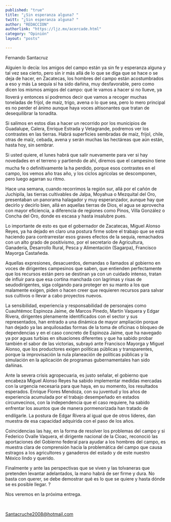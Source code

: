 ```yaml
---
published: "true"
title: "¿Sin esperanza alguna? "
twitt: "¿Sin esperanza alguna? "
author: "REDACCION"
authorlink: "https://ljz.mx/acercade.html"
category: "Opinión"
layout: "posts"

---
```



  Fernando Santacruz



Alguien lo decía: los amigos del campo están ya sin fe y esperanza alguna y tal vez sea cierto, pero sin ir más allá de lo que se diga que se hace o se deja de hacer, en Zacatecas, los hombres del campo están acostumbrados a eso y más La sequía sí ha sido dañina, muy desfavorable, pero como dicen los mismos amigos del campo: qué le vamos a hacer si no llueve, ya lloverá y entonces sí podremos decir que vamos a recoger muchas toneladas de frijol, de maíz, trigo, avena o lo que sea, pero lo mero principal es no perder el ánimo aunque haya voces altisonantes que tratan de desequilibrar la tonadita.  

  Si salimos en estos días a hacer un recorrido por los municipios de Guadalupe, Calera, Enrique Estrada y Vetagrande, podremos ver los contrastes en las tierras. Habrá superficies sembradas de maíz, frijol, chile, otras de maíz, cebada, avena y serán muchas las hectáreas que aún están, hasta hoy, sin sembrar.



  Si usted quiere, el lunes habrá que salir nuevamente para ver si hay novedades en el terreno y partiendo de ahí, diremos que el campesino tiene mucha fe o definitivamente la ha perdido, porque esos contrastes en el campo, los vemos año tras año, y los ciclos agrícolas se descomponen, pero luego agarran su ritmo.



  Hace una semana, cuando recorrimos la región sur, allá por el cañón de Juchipila, las tierras cultivables de Jalpa, Moyahua o Mezquital del Oro, presentaban un panorama halagador y muy esperanzador, aunque hay que decirlo y decirlo bien, allá en aquellas tierras de Dios, el agua se aprovecha con mayor eficiencia, a diferencia de regiones como Pinos, Villa González o Concha del Oro, donde es escasa y hasta insalubre pues.



  Lo importante de esto es que el gobernador de Zacatecas, Miguel Alonso Reyes, ya ha dejado en claro una postura firme sobre el trabajo que se está haciendo para contrarrestar esos graves efectos de la sequía, remachados con un alto grado de positivismo, por el secretario de Agricultura, Ganadería, Desarrollo Rural, Pesca y Alimentación (Sagarpa), Francisco Mayorga Castañeda.



  Aquellas expresiones, desacuerdos, demandas o llamados al gobierno en voces de dirigentes campesinos que saben, que entienden perfectamente que los recursos están pero se destinan ya con un cuidado intenso, tratan de influir para que esa cortina manchada con lagrimas y risas de seudodirigentes, siga colgando para proteger en su manto a los que malamente exigen, piden o hacen creer que requieren recursos para salvar sus cultivos o llevar a cabo proyectos nuevos.



  La sensibilidad, experiencia y responsabilidad de personajes como Cuauhtémoc Espinoza Jaime, de Marcos Pinedo, Martín Vaquera y Edgar Rivera, dirigentes plenamente identificados con el sector y sus representados, han entrado a una dinámica de mayor ampliación porque han dejado ya las anquilosadas formas de la toma de oficinas o bloqueo de dependencias y en el caso concreto de Espinoza Jaime, que ha navegado ya por aguas turbias en situaciones diferentes y que ha sabido probar también el sabor de las victorias, subrayó ante Francisco Mayorga y Miguel Alonso, que los productores exigen políticas públicas y transparentes, porque la improvisación la nula planeación de políticas públicas y la simulación en la aplicación de programas gubernamentales han sido dañinas.



  Ante la severa crisis agropecuaria, es justo señalar, el gobierno que encabeza Miguel Alonso Reyes ha sabido implementar medidas mercadas con la urgencia necesaria para que haya, en su momento, los resultados esperados. Enrique Flores Mendoza, con su juventud y los años de experiencia acumulada por el trabajo desempeñado en estados circunvecinos, con la independencia que el caso requiere, ha sabido enfrentar los asuntos que de manera pormenorizada han tratado de endilgarle. La postura de Edgar Rivera al igual que de otros líderes, dan muestra de esa capacidad adquirida con el paso de los años.



  Coincidencias las hay, en la forma de resolver los problemas del campo y si Federico Ovalle Vaquera, el dirigente nacional de la Cioac, reconoció las aportaciones del Gobierno federal para ayudar a los hombres del campo, es muestra clara de comprensión hacia la problemática del campo que causa estragos a los agricultores y ganaderos del estado y de este nuestro México lindo y querido.



  Finalmente y ante las perspectivas que se viven y las tolvaneras que pretenden levantar adelantados, la mano habrá de ser firme y dura. No basta con querer, se debe demostrar qué es lo que se quiere y hasta dónde se es posible llegar. ?



  Nos veremos en la próxima entrega.



   



  Santacruche2008@hotmail.com

